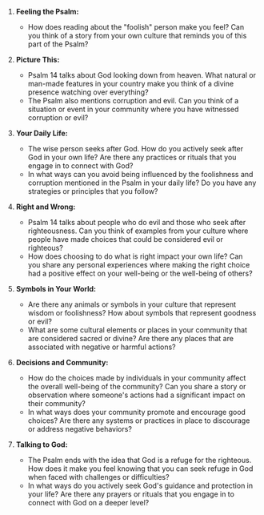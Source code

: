 1. **Feeling the Psalm:**
   - How does reading about the "foolish" person make you feel? Can you think of a story from your own culture that reminds you of this part of the Psalm?

2. **Picture This:**
   - Psalm 14 talks about God looking down from heaven. What natural or man-made features in your country make you think of a divine presence watching over everything?
   - The Psalm also mentions corruption and evil. Can you think of a situation or event in your community where you have witnessed corruption or evil?

3. **Your Daily Life:**
   - The wise person seeks after God. How do you actively seek after God in your own life? Are there any practices or rituals that you engage in to connect with God?
   - In what ways can you avoid being influenced by the foolishness and corruption mentioned in the Psalm in your daily life? Do you have any strategies or principles that you follow?

4. **Right and Wrong:**
   - Psalm 14 talks about people who do evil and those who seek after righteousness. Can you think of examples from your culture where people have made choices that could be considered evil or righteous?
   - How does choosing to do what is right impact your own life? Can you share any personal experiences where making the right choice had a positive effect on your well-being or the well-being of others?

5. **Symbols in Your World:**
   - Are there any animals or symbols in your culture that represent wisdom or foolishness? How about symbols that represent goodness or evil?
   - What are some cultural elements or places in your community that are considered sacred or divine? Are there any places that are associated with negative or harmful actions?

6. **Decisions and Community:**
   - How do the choices made by individuals in your community affect the overall well-being of the community? Can you share a story or observation where someone's actions had a significant impact on their community?
   - In what ways does your community promote and encourage good choices? Are there any systems or practices in place to discourage or address negative behaviors?

7. **Talking to God:**
   - The Psalm ends with the idea that God is a refuge for the righteous. How does it make you feel knowing that you can seek refuge in God when faced with challenges or difficulties?
   - In what ways do you actively seek God's guidance and protection in your life? Are there any prayers or rituals that you engage in to connect with God on a deeper level?